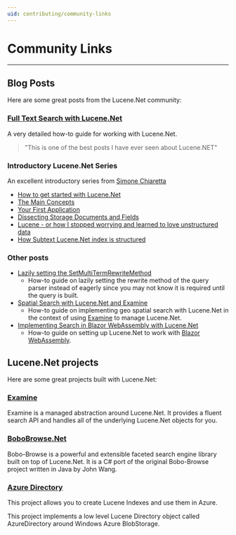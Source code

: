 ```yaml
---
uid: contributing/community-links
---
```

Community Links
===============

---------------

## Blog Posts

Here are some great posts from the Lucene.Net community:

### [Full Text Search with Lucene.Net](https://www.elbisch.ch/2019/05/31/full-text-search-for-database-entities-with-lucene-net/) 

A very detailed how-to guide for working with Lucene.Net. 

> "This is one of the best posts I have ever seen about Lucene.NET"


### Introductory Lucene.Net Series

An excellent introductory series from [Simone Chiaretta](http://codeclimber.net.nz/)

* [How to get started with Lucene.Net](http://codeclimber.net.nz/archive/2009/08/27/how-to-get-started-with-lucene.net.aspx)
* [The Main Concepts](http://codeclimber.net.nz/archive/2009/08/31/lucene.net-the-main-concepts.aspx)
* [Your First Application](http://codeclimber.net.nz/archive/2009/09/02/lucene.net-your-first-application.aspx)
* [Dissecting Storage Documents and Fields](http://codeclimber.net.nz/archive/2009/09/04/dissecting-lucene.net-storage-documents-and-fields.aspx)
* [Lucene - or how I stopped worrying and learned to love unstructured data](http://codeclimber.net.nz/archive/2009/09/08/lucene-or-how-i-stopped-worrying-and-learned-to.aspx)
* [How Subtext Lucene.Net index is structured](http://codeclimber.net.nz/archive/2009/09/10/how-subtext-lucene.net-index-is-structured.aspx)

### Other posts

* [Lazily setting the SetMultiTermRewriteMethod](https://shazwazza.com/post/how-to-set-rewrite-method-on-queries-lazily-in-lucene/)
  * How-to guide on lazily setting the rewrite method of the query parser instead of eagerly since you may not know it is required until the query is built.
* [Spatial Search with Lucene.Net and Examine](https://shazwazza.com/post/spatial-search-with-examine-and-lucene/)
  * How-to guide on implementing geo spatial search with Lucene.Net in the context of using [Examine](https://github.com/shazwazza/examine) to manage Lucene.Net.
* [Implementing Search in Blazor WebAssembly with Lucene.Net](https://www.aaron-powell.com/posts/2019-11-29-implementing-search-in-blazor-webassembly-with-lucenenet/)
  * How-to guide on setting up Lucene.Net to work with [Blazor WebAssembly](https://docs.microsoft.com/en-gb/aspnet/core/blazor/?view=aspnetcore-3.0&WT.mc_id=aaronpowell-blog-aapowell#blazor-webassembly).

## Lucene.Net projects

Here are some great projects built with Lucene.Net:

### [Examine](https://github.com/shazwazza/examine)

Examine is a managed abstraction around Lucene.Net. It provides a fluent search API and handles all of the underlying Lucene.Net objects for you. 

### [BoboBrowse.Net](https://github.com/NightOwl888/BoboBrowse.Net)

Bobo-Browse is a powerful and extensible faceted search engine library built on top of Lucene.Net. It is a C# port of the original Bobo-Browse project written in Java by John Wang.

### [Azure Directory](https://github.com/azure-contrib/AzureDirectory)

This project allows you to create Lucene Indexes and use them in Azure.

This project implements a low level Lucene Directory object called AzureDirectory around Windows Azure BlobStorage.
